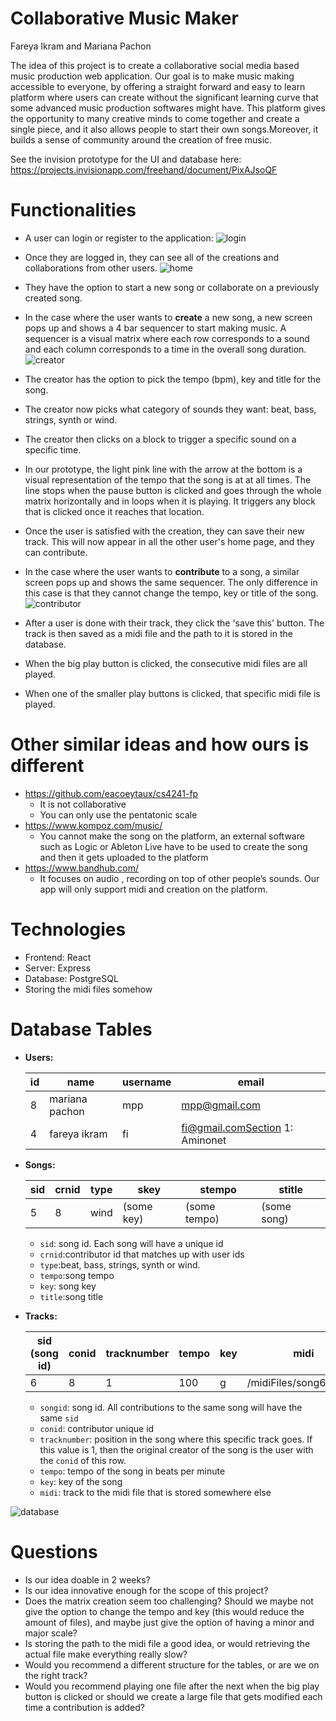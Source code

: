 Collaborative Music Maker
===
Fareya Ikram and Mariana Pachon

The idea of this project is to create a collaborative social media based music production web application. Our goal is to make music making accessible to everyone, by offering a straight forward and easy to learn platform where users can create without the significant learning curve that some advanced music production softwares might have. This platform gives the opportunity to many creative minds to come together and create a single piece, and it also allows people to start their own songs.Moreover, it builds a sense of community around the creation of free music.

See the invision prototype for the UI and database here: https://projects.invisionapp.com/freehand/document/PixAJsoQF

# Functionalities
- A user can login or register to the application:
![login](login.png)
- Once they are logged in, they can see all of the creations and collaborations from other users. 
![home](home.png)
- They have the option to start a new song or collaborate on a previously created song.
- In the case where the user wants to **create** a new song, a new screen pops up and shows a 4 bar sequencer to start making music. A sequencer is a visual matrix where each row corresponds to a sound and each column corresponds to a time in the overall song duration.
![creator](creator.png) 
- The creator has the option to pick the tempo (bpm), key and title for the song. 
- The creator now picks what category of sounds they want: beat, bass, strings, synth or wind.
- The creator then clicks on a block to trigger a specific sound on a specific time. 
- In our prototype, the light pink line with the arrow at the bottom is a visual representation of the tempo that the song is at at all times. The line stops when the pause button is clicked and goes through the whole matrix horizontally and in loops when it is playing. It triggers any block that is clicked once it reaches that location.
- Once the user is satisfied with the creation, they can save their new track. This will now appear in all the other user's home page, and they can contribute.
- In the case where the user wants to **contribute** to a song, a similar screen pops up and shows the same sequencer. The only difference in this case is that they cannot change the tempo, key or title of the song. 
![contributor](contributor.png)

- After a user is done with their track, they click the 'save this' button. The track is then saved as a midi file and the path to it is stored in the database. 
- When the big play button is clicked, the consecutive midi files are all played.
- When one of the smaller play buttons is clicked, that specific midi file is played.

# Other similar ideas and how ours is different
- https://github.com/eacoeytaux/cs4241-fp
	- It is not collaborative
	- You can only use the pentatonic scale
- https://www.kompoz.com/music/
	- You cannot make the song on the platform, an external software such as Logic or Ableton Live have to be used to create the song and then it gets uploaded to the platform
- https://www.bandhub.com/
	- It focuses on audio , recording on top of other people’s sounds. Our app will only support midi and creation on the platform. 

# Technologies
- Frontend: React
- Server: Express
- Database: PostgreSQL
- Storing the midi files somehow

# Database Tables
- **Users:**

	id | name | username      | email
	------- | ---------------- | ---------- | ---------
	8 	| mariana pachon | mpp | mpp@gmail.com
	4	| fareya ikram	| fi | fi@gmail.comSection 1: Aminonet

- **Songs:**

	sid | crnid | type | skey | stempo | stitle
	--- | ----- | ----- | ---- | ------ | ----------
	5   | 8   | wind | (some key) | (some tempo) | (some song)

	- `sid`: song id. Each song will have a unique id
	- `crnid`:contributor id that matches up with user ids
	- `type`:beat, bass, strings, synth or wind.
	- `tempo`:song tempo
	- `key`: song key
	- `title`:song title

- **Tracks:**

 	sid (song id) | conid | tracknumber | tempo | key | midi
	------- | ---------------- | ---------- | --------- | ---------- | ---------
	 6 | 8 | 1 | 100 | g | /midiFiles/song6/track1

 	- `songid`: song id. All contributions to the same song will have the same `sid`
 	- `conid`: contributor unique id
 	- `tracknumber`: position in the song where this specific track goes. If this value is 1, then the original creator of the song is the user with the `conid` of this row.
 	- `tempo`: tempo of the song in beats per minute
 	- `key`: key of the song
 	- `midi`: track to the midi file that is stored somewhere else

 ![database](database.png) 

# Questions
- Is our idea doable in 2 weeks?
- Is our idea innovative enough for the scope of this project?
- Does the matrix creation seem too challenging? Should we maybe not give the option to change the tempo and key (this would reduce the amount of files), and maybe just give the option of having a minor and major scale?
- Is storing the path to the midi file a good idea, or would retrieving the actual file make everything really slow?
- Would you recommend a different structure for the tables, or are we on the right track?
- Would you recommend playing one file after the next when the big play button is clicked or should we create a large file that gets modified each time a contribution is added?
